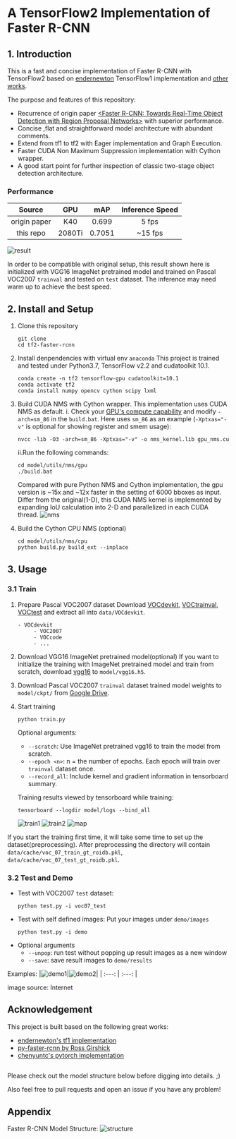 # A TensorFlow2 Implementation of Faster R-CNN

## 1. Introduction

This is a fast and concise implementation of Faster R-CNN with TensorFlow2 based on [endernewton](https://github.com/endernewton/tf-faster-rcnn) TensorFlow1 implementation and [other works](#acknowledgement).

The purpose and features of this repository:

- Recurrence of origin paper [\<Faster R-CNN: Towards Real-Time Object Detection with Region Proposal Networks\>](https://arxiv.org/abs/1506.01497) with superior performance.
- Concise ,flat and straightforward model architecture with abundant comments.
- Extend from tf1 to tf2 with Eager implementation and Graph Execution.
- Faster CUDA Non Maximum Suppression implementation with Cython wrapper.
- A good start point for further inspection of classic two-stage object detection architecture.

### Performance

| Source | GPU | mAP | Inference Speed |
| :---: | :---: |  :---: |  :---: |
| origin paper | K40 | 0.699 | 5 fps |
| this repo | 2080Ti | 0.7051 | ~15 fps |

![result](imgs/result.jpg)

In order to be compatible with original setup, this result shown here is initialized with VGG16 ImageNet pretrained model and trained on Pascal VOC2007 `trainval` and tested on `test` dataset. The inference may need warm up to achieve the best speed.

## 2. Install and Setup

1. Clone this repository
   ```shell
   git clone 
   cd tf2-faster-rcnn
   ```
2. Install denpendencies with virtual env `anaconda`
   This project is trained and tested under Python3.7, TensorFlow v2.2 and cudatoolkit 10.1.
   ```shell
   conda create -n tf2 tensorflow-gpu cudatoolkit=10.1 
   conda activate tf2
   conda install numpy opencv cython scipy lxml
   ```
3. Build CUDA NMS with Cython wrapper. This implementation uses CUDA NMS as default.
   i. Check your [GPU's compute capability](https://developer.nvidia.com/cuda-gpus) and modify `-arch=sm_86` in the `build.bat`.
   Here uses `sm_86` as an example (`-Xptxas="-v"` is optional for showing register and smem usage):
   ```shell
   nvcc -lib -O3 -arch=sm_86 -Xptxas="-v" -o nms_kernel.lib gpu_nms.cu
   ```
   ii.Run the following commands: 
   ```shell
   cd model/utils/nms/gpu
   ./build.bat
   ```
   Compared with pure Python NMS and Cython implementation, the gpu version is ~15x and ~12x faster in the setting of 6000 bboxes as input. Differ from the original(1-D), this CUDA NMS kernel is implemented by expanding IoU calculation into 2-D and parallelized in each CUDA thread.
   ![nms](imgs/nms.jpg)
   
4. Build the Cython CPU NMS (optional)
   ```shell
   cd model/utils/nms/cpu
   python build.py build_ext --inplace
   ```

## 3. Usage

### 3.1 Train

1. Prepare Pascal VOC2007 dataset
   Download [VOCdevkit](http://host.robots.ox.ac.uk/pascal/VOC/voc2007/VOCdevkit_08-Jun-2007.tar), [VOCtrainval](http://host.robots.ox.ac.uk/pascal/VOC/voc2007/VOCtrainval_06-Nov-2007.tar), [VOCtest](http://host.robots.ox.ac.uk/pascal/VOC/voc2007/VOCtest_06-Nov-2007.tar) and extract all into `data/VOCdevkit`.
   ```code
   - VOCdevkit
        - VOC2007
        - VOCcode
        - ...
   ```
2. Download VGG16 ImageNet pretrained model(optional)
   If you want to initialize the training with ImageNet pretrained model and train from scratch, download [vgg16](https://storage.googleapis.com/tensorflow/keras-applications/vgg16/vgg16_weights_tf_dim_ordering_tf_kernels.h5) to `model/vgg16.h5`.
3. Download Pascal VOC2007 `trainval` dataset trained model weights to `model/ckpt/` from [Google Drive](https://drive.google.com/file/d/1hdTi7MMTSqWPrEfXr0UUifrSZTEf1iO2/view?usp=sharing).
4. Start training
   ```shell
   python train.py 
   ```
   Optional arguments:
   - `--scratch`: Use ImageNet pretrained vgg16 to train the model from scratch.
   - `--epoch <n>`: n = the number of epochs. Each epoch will train over `trainval` dataset once.
   - `--record_all`: Include kernel and gradient information in tensorboard summary.
   
   Training results viewed by tensorboard while training:
   ```shell
   tensorboard --logdir model/logs --bind_all
   ```
   ![train1](imgs/train1.jpg)
   ![train2](imgs/train2.jpg) ![map](imgs/map.jpg)

If you start the training first time, it will take some time to set up the dataset(preprocessing). After preprocessing the directory will contain `data/cache/voc_07_train_gt_roidb.pkl`, `data/cache/voc_07_test_gt_roidb.pkl`.

### 3.2 Test and Demo
- Test with VOC2007 `test` dataset:
    ```shell
    python test.py -i voc07_test
    ```
- Test with self defined images:
  Put your images under `demo/images`
  ```shell
  python test.py -i demo
  ```
- Optional arguments
  - `--unpop`: run test without popping up result images as a new window
  - `--save`: save result images to `demo/results`


Examples:
|![demo1](demo/results/result_group-lot-people-having-tasty.jpg)|![demo2](demo/results/result_on-the-street-3.jpg)|
| :---: | :---: |

image source: Internet

## Acknowledgement

This project is built based on the following great works:
- [endernewton's tf1 implementation](https://github.com/endernewton/tf-faster-rcnn)
- [py-faster-rcnn by Ross Girshick](https://github.com/rbgirshick/py-faster-rcnn)
- [chenyuntc's pytorch implementation](https://github.com/chenyuntc/simple-faster-rcnn-pytorch)

## 

Please check out the model structure below before digging into details. ;)

Also feel free to pull requests and open an issue if you have any problem!

## Appendix
Faster R-CNN Model Structure:
![structure](imgs/structure.jpg)
